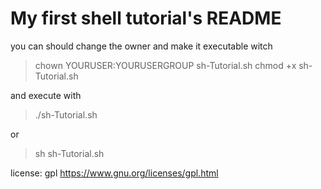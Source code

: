 # My first shell tutorial's README

you can should change the owner and make it executable witch

> chown YOURUSER:YOURUSERGROUP sh-Tutorial.sh
> chmod +x sh-Tutorial.sh

and execute with 

> ./sh-Tutorial.sh
 
 or 
 
> sh sh-Tutorial.sh

license: gpl
https://www.gnu.org/licenses/gpl.html
